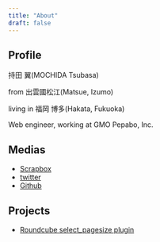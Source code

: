 ```yaml
---
title: "About"
draft: false
---
```

## Profile
持田 翼(MOCHIDA Tsubasa)

from 出雲國松江(Matsue, Izumo)

living in 福岡 博多(Hakata, Fukuoka)

Web engineer, working at GMO Pepabo, Inc.

## Medias
- [Scrapbox](https://scrapbox.io/tbsmcd-memo/)
- [twitter](https://twitter.com/tbsmcd)
- [Github](https://github.com/tbsmcd)

## Projects
- [Roundcube select_pagesize plugin](https://github.com/tbsmcd/select_pagesize)
